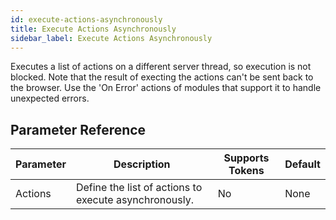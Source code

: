 ```yaml
---
id: execute-actions-asynchronously
title: Execute Actions Asynchronously
sidebar_label: Execute Actions Asynchronously
---
```



Executes a list of actions on a different server thread, so execution is not blocked. Note that the result of execting the actions can't be sent back to the browser. Use the 'On Error' actions of modules that support it to handle unexpected errors.

## Parameter Reference
| Parameter | Description | Supports Tokens | Default |
| -- | -- | -- | -- |
| Actions | Define the list of actions to execute asynchronously. | No | None |
